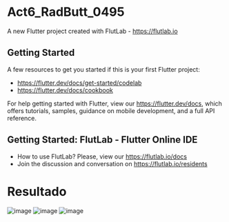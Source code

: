 # Act6_RadButt_0495

A new Flutter project created with FlutLab - https://flutlab.io

## Getting Started

A few resources to get you started if this is your first Flutter project:

- https://flutter.dev/docs/get-started/codelab
- https://flutter.dev/docs/cookbook

For help getting started with Flutter, view our
https://flutter.dev/docs, which offers tutorials,
samples, guidance on mobile development, and a full API reference.

## Getting Started: FlutLab - Flutter Online IDE

- How to use FlutLab? Please, view our https://flutlab.io/docs
- Join the discussion and conversation on https://flutlab.io/residents

# Resultado

![image](https://github.com/JazLopezMartinez/Act_6_RadButt_0495/assets/143547919/b9d88f5f-cb48-4685-80ef-cef23fa2944e)
![image](https://github.com/JazLopezMartinez/Act_6_RadButt_0495/assets/143547919/4354d42d-3ceb-4fcf-9e68-d94b5e50d0a8)
![image](https://github.com/JazLopezMartinez/Act_6_RadButt_0495/assets/143547919/9d633fba-b4ca-4d08-8439-205aa225f447)
